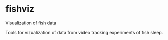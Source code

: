 # fishviz
Visualization of fish data

Tools for vizualization of data from video tracking experiments of fish sleep.
